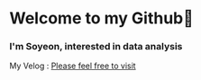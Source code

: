 # Welcome to my Github👋
### I'm Soyeon, interested in data analysis

My Velog : [Please feel free to visit](https://velog.io/@mudosaa)

